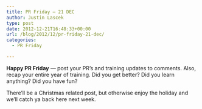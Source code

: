```yaml
---
title: PR Friday – 21 DEC
author: Justin Lascek
type: post
date: 2012-12-21T16:48:33+00:00
url: /blog/2012/12/pr-friday-21-dec/
categories:
  - PR Friday

---
```

**Happy PR Friday** &#8212; post your PR&#8217;s and training updates to comments. Also, recap your entire year of training. Did you get better? Did you learn anything? Did you have fun?

There&#8217;ll be a Christmas related post, but otherwise enjoy the holiday and we&#8217;ll catch ya back here next week.
